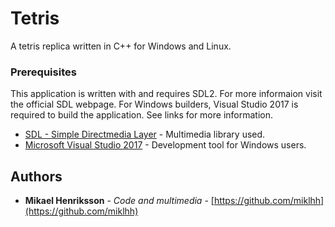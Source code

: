 # Tetris
A tetris replica written in C++ for Windows and Linux.

### Prerequisites
This application is written with and requires SDL2. For more informaion visit the official SDL webpage. For Windows builders, Visual Studio 2017 is required to build the application. See links for more information.

* [SDL - Simple Directmedia Layer](https://www.libsdl.org/) - Multimedia library used.
* [Microsoft Visual Studio 2017](https://www.visualstudio.com/) - Development tool for Windows users.


## Authors
* **Mikael Henriksson** - *Code and multimedia* - [https://github.com/miklhh](https://github.com/miklhh)
